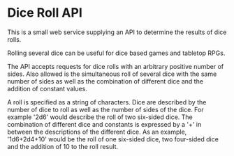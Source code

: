 # Dice Roll API

This is a small web service supplying an API to determine the results of dice rolls. 

Rolling several dice can be useful for dice based games and tabletop RPGs.

The API accepts requests for dice rolls with an arbitrary positive number of sides. Also allowed is
the simultaneous roll of several dice with the same number of sides as well as the combination of different dice
and the addition of constant values.

A roll is specified as a string of characters. Dice are described by the number of dice to roll as well as the number
of sides of the dice. For example '2d6' would describe the roll of two six-sided dice. The combination of
different dice and constants is expressed by a '+' in between the descriptions of the different dice. As an example, 
'1d6+2d4+10' would be the roll of one six-sided dice, two four-sided dice and the addition of 10 to the roll result.
